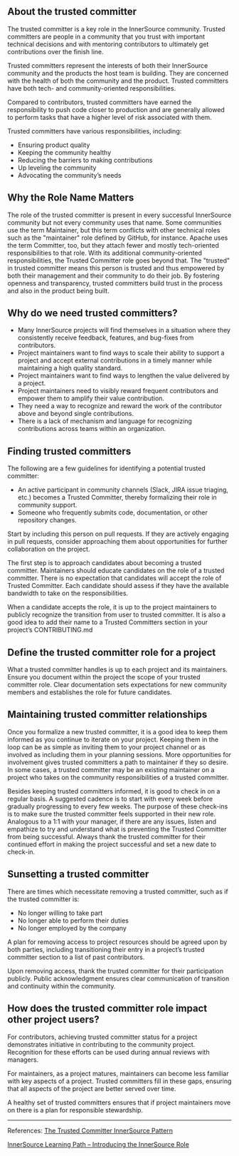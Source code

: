 ## About the trusted committer

The trusted committer is a key role in the InnerSource community. Trusted committers are people in a community that you trust with important technical decisions and with mentoring contributors to ultimately get contributions over the finish line.

Trusted committers represent the interests of both their InnerSource community and the products the host team is building. They are concerned with the health of both the community and the product. Trusted committers have both tech- and community-oriented responsibilities.

Compared to contributors, trusted committers have earned the responsibility to push code closer to production and are generally allowed to perform tasks that have a higher level of risk associated with them.

Trusted committers have various responsibilities, including:

* Ensuring product quality
* Keeping the community healthy
* Reducing the barriers to making contributions
* Up leveling the community
* Advocating the community’s needs

## Why the Role Name Matters

The role of the trusted committer is present in every successful InnerSource community but not every community uses that name. Some communities use the term Maintainer, but this term conflicts with other technical roles such as the "maintainer" role defined by GitHub, for instance. Apache uses the term Committer, too, but they attach fewer and mostly tech-oriented responsibilities to that role. With its additional community-oriented responsibilities, the Trusted Committer role goes beyond that. The "trusted" in trusted committer means this person is trusted and thus empowered by both their management and their community to do their job. By fostering openness and transparency, trusted committers build trust in the process and also in the product being built.

## Why do we need trusted committers?

* Many InnerSource projects will find themselves in a situation where they consistently receive feedback, features, and bug-fixes from contributors.
* Project maintainers want to find ways to scale their ability to support a project and accept external contributions in a timely manner while maintaining a high quality standard.
* Project maintainers want to find ways to lengthen the value delivered by a project.
* Project maintainers need to visibly reward frequent contributors and empower them to amplify their value contribution.
* They need a way to recognize and reward the work of the contributor above and beyond single contributions.
* There is a lack of mechanism and language for recognizing contributions across teams within an organization.

## Finding trusted committers

The following are a few guidelines for identifying a potential trusted committer:

* An active participant in community channels (Slack, JIRA issue triaging, etc.) becomes a Trusted Committer, thereby formalizing their role in community support.
* Someone who frequently submits code, documentation, or other repository changes.

Start by including this person on pull requests. If they are actively engaging in pull requests, consider approaching them about opportunities for further collaboration on the project.

The first step is to approach candidates about becoming a trusted committer. Maintainers should educate candidates on the role of a trusted committer. There is no expectation that candidates will accept the role of Trusted Committer. Each candidate should assess if they have the available bandwidth to take on the responsibilities.

When a candidate accepts the role, it is up to the project maintainers to publicly recognize the transition from user to trusted committer. It is also a good idea to add their name to a Trusted Committers section in your project’s CONTRIBUTING.md

## Define the trusted committer role for a project

What a trusted committer handles is up to each project and its maintainers. Ensure you document within the project the scope of your trusted committer role. Clear documentation sets expectations for new community members and establishes the role for future candidates.

## Maintaining trusted committer relationships

Once you formalize a new trusted committer, it is a good idea to keep them informed as you continue to iterate on your project. Keeping them in the loop can be as simple as inviting them to your project channel or as involved as including them in your planning sessions. More opportunities for involvement gives trusted committers a path to maintainer if they so desire. In some cases, a trusted committer may be an existing maintainer on a project who takes on the community responsibilities of a trusted committer.

Besides keeping trusted committers informed, it is good to check in on a regular basis. A suggested cadence is to start with every week before gradually progressing to every few weeks. The purpose of these check-ins is to make sure the trusted committer feels supported in their new role. Analogous to a 1:1 with your manager, if there are any issues, listen and empathize to try and understand what is preventing the Trusted Committer from being successful. Always thank the trusted committer for their continued effort in making the project successful and set a new date to check-in.

## Sunsetting a trusted committer

There are times which necessitate removing a trusted committer, such as if the trusted committer is:

* No longer willing to take part
* No longer able to perform their duties
* No longer employed by the company

A plan for removing access to project resources should be agreed upon by both parties, including transitioning their entry in a project’s trusted committer section to a list of past contributors.

Upon removing access, thank the trusted committer for their participation publicly. Public acknowledgment ensures clear communication of transition and continuity within the community.

## How does the trusted committer role impact other project users?

For contributors, achieving trusted committer status for a project demonstrates initiative in contributing to the community project. Recognition for these efforts can be used during annual reviews with managers.

For maintainers, as a project matures, maintainers can become less familiar with key aspects of a project. Trusted committers fill in these gaps, ensuring that all aspects of the project are better served over time.

A healthy set of trusted committers ensures that if project maintainers move on there is a plan for responsible stewardship.

---
References:
[The Trusted Committer InnerSource Pattern](https://patterns.innersourcecommons.org/p/trusted-committer)

[InnerSource Learning Path – Introducing the InnerSource Role](https://innersourcecommons.org/learn/learning-path/trusted-committer/01/)
